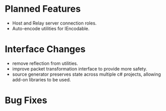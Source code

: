 # Planned Features

- Host and Relay server connection roles.
- Auto-encode utilities for IEncodable.

# Interface Changes

- remove reflection from utilities.
- improve packet transformation interface to provide more safety.
- source generator preserves state across multiple c# projects, allowing add-on libraries to be used.

# Bug Fixes
